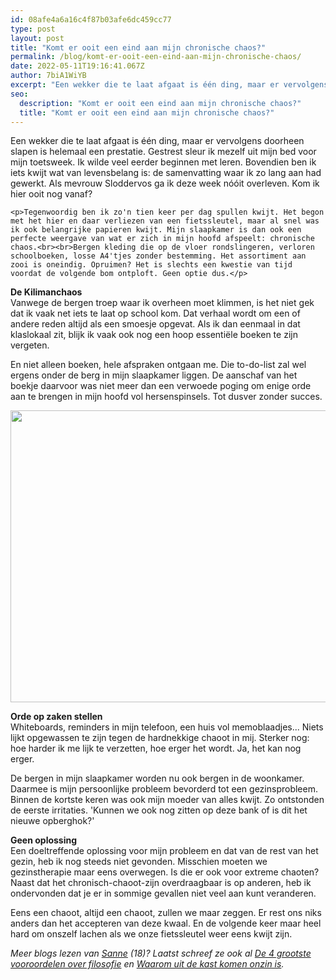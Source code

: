 ```yaml
---
id: 08afe4a6a16c4f87b03afe6dc459cc77
type: post
layout: post
title: "Komt er ooit een eind aan mijn chronische chaos?"
permalink: /blog/komt-er-ooit-een-eind-aan-mijn-chronische-chaos/
date: 2022-05-11T19:16:41.067Z
author: 7biA1WiYB
excerpt: "Een wekker die te laat afgaat is één ding, maar er vervolgens doorheen slapen is helemaal een prestatie. Gestrest sleur ik mezelf uit mijn bed voor mijn toetsweek. Ik wilde veel eerder beginnen met leren. Bovendien ben ik iets kwijt wat van levensbelang is: de samenvatting waar ik zo lang aan had gewerkt. Als mevrouw Sloddervos ga ik deze week nóóit overleven. Kom ik hier ooit nog vanaf?  "
seo:
  description: "Komt er ooit een eind aan mijn chronische chaos?"
  title: "Komt er ooit een eind aan mijn chronische chaos?"
---
```

Een wekker die te laat afgaat is één ding, maar er vervolgens doorheen slapen is helemaal een prestatie. Gestrest sleur ik mezelf uit mijn bed voor mijn toetsweek. Ik wilde veel eerder beginnen met leren. Bovendien ben ik iets kwijt wat van levensbelang is: de samenvatting waar ik zo lang aan had gewerkt. Als mevrouw Sloddervos ga ik deze week nóóit overleven. Kom ik hier ooit nog vanaf?  

    <p>Tegenwoordig ben ik zo'n tien keer per dag spullen kwijt. Het begon met het hier en daar verliezen van een fietssleutel, maar al snel was ik ook belangrijke papieren kwijt. Mijn slaapkamer is dan ook een perfecte weergave van wat er zich in mijn hoofd afspeelt: chronische chaos.<br><br>Bergen kleding die op de vloer rondslingeren, verloren schoolboeken, losse A4'tjes zonder bestemming. Het assortiment aan zooi is oneindig. Opruimen? Het is slechts een kwestie van tijd voordat de volgende bom ontploft. Geen optie dus.</p>
<p><strong>De Kilimanchaos</strong><br>Vanwege de bergen troep waar ik overheen moet klimmen, is het niet gek dat ik vaak net iets te laat op school kom. Dat verhaal wordt om een of andere reden altijd als een smoesje opgevat. Als ik dan eenmaal in dat klaslokaal zit, blijk ik vaak ook nog een hoop essentiële boeken te zijn vergeten.</p>
<p>En niet alleen boeken, hele afspraken ontgaan me. Die to-do-list zal wel ergens onder de berg in mijn slaapkamer liggen. De aanschaf van het boekje daarvoor was niet meer dan een verwoede poging om enige orde aan te brengen in mijn hoofd vol hersenspinsels. Tot dusver zonder succes.</p>
<p><div class="media media-element-container media-default"><div id="file-16343" class="file file-image file-image-jpeg">

        
  
  <div class="content">
    <img height="2848" width="4272" style="height: 467px; width: 700px;" class="media-element file-default" src="https://original.sevendays.nl/sites/default/files/IMG_2150.JPG" alt="">  </div>

  
</div>
</div>
<p><strong>Orde op zaken stellen</strong><br>Whiteboards, reminders in mijn telefoon, een huis vol memoblaadjes... Niets lijkt opgewassen te zijn tegen de hardnekkige chaoot in mij. Sterker nog: hoe harder ik me lijk te verzetten, hoe erger het wordt. Ja, het kan nog erger.</p>
<p>De bergen in mijn slaapkamer worden nu ook bergen in de woonkamer. Daarmee is mijn persoonlijke probleem bevorderd tot een gezinsprobleem. Binnen de kortste keren was ook mijn moeder van alles kwijt. Zo ontstonden de eerste irritaties. 'Kunnen we ook nog zitten op deze bank of is dit het nieuwe opberghok?'</p>
<p><strong>Geen oplossing</strong><br>Een doeltreffende oplossing voor mijn probleem en dat van de rest van het gezin, heb ik nog steeds niet gevonden. Misschien moeten we gezinstherapie maar eens overwegen. Is die er ook voor extreme chaoten? Naast dat het chronisch-chaoot-zijn overdraagbaar is op anderen, heb ik ondervonden dat je er in sommige gevallen niet veel aan kunt veranderen.</p>
<p>Eens een chaoot, altijd een chaoot, zullen we maar zeggen. Er rest ons niks anders dan het accepteren van deze kwaal. En de volgende keer maar heel hard om onszelf lachen als we onze fietssleutel weer eens kwijt zijn.</p>
<p><em>Meer blogs lezen van <a href="https://original.sevendays.nl/users/sanne-leferink">Sanne</a> (18)? Laatst schreef ze ook al <a href="https://original.sevendays.nl/blog/de-4-grootste-vooroordelen-over-filosofie">De 4 grootste vooroordelen over filosofie</a> en <a href="https://original.sevendays.nl/blog/waarom-uit-de-kast-komen-onzin">Waarom uit de kast komen onzin is</a>.</em></p>  
